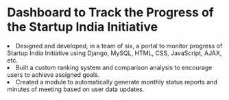 # Dashboard to Track the Progress of the Startup India Initiative

<li> Designed and developed, in a team of six, a portal to monitor progress of Startup India Initiative using Django, MySQL, HTML, CSS, JavaScript, AJAX, etc.</li>
<li> Built a custom ranking system and comparison analysis to encourage users to achieve assigned goals.</li>
<li> Created a module to automatically generate monthly status reports and minutes of meeting based on user data updates.</li>
